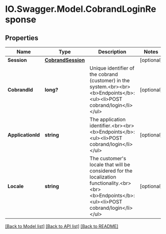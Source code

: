 # IO.Swagger.Model.CobrandLoginResponse
## Properties

Name | Type | Description | Notes
------------ | ------------- | ------------- | -------------
**Session** | [**CobrandSession**](CobrandSession.md) |  | [optional] 
**CobrandId** | **long?** | Unique identifier of the cobrand (customer) in the system.&lt;br&gt;&lt;br&gt;&lt;b&gt;Endpoints&lt;/b&gt;:&lt;ul&gt;&lt;li&gt;POST cobrand/login&lt;/li&gt;&lt;/ul&gt; | [optional] 
**ApplicationId** | **string** | The application identifier.&lt;br&gt;&lt;br&gt;&lt;b&gt;Endpoints&lt;/b&gt;:&lt;ul&gt;&lt;li&gt;POST cobrand/login&lt;/li&gt;&lt;/ul&gt; | [optional] 
**Locale** | **string** | The customer&#x27;s locale that will be considered for the localization functionality.&lt;br&gt;&lt;br&gt;&lt;b&gt;Endpoints&lt;/b&gt;:&lt;ul&gt;&lt;li&gt;POST cobrand/login&lt;/li&gt;&lt;/ul&gt; | [optional] 

[[Back to Model list]](../README.md#documentation-for-models) [[Back to API list]](../README.md#documentation-for-api-endpoints) [[Back to README]](../README.md)

